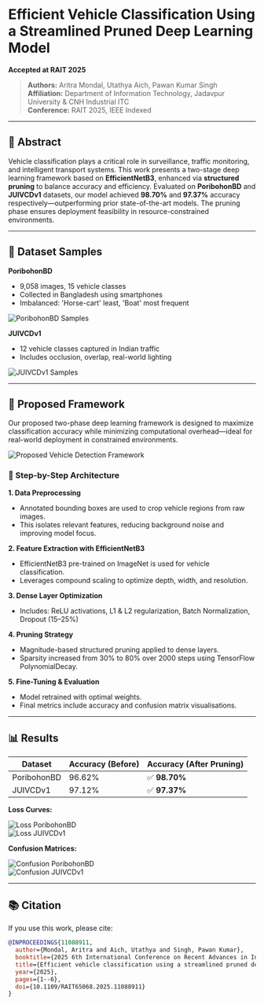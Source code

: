 # Efficient Vehicle Classification Using a Streamlined Pruned Deep Learning Model  
**Accepted at RAIT 2025**

> **Authors:** Aritra Mondal, Utathya Aich, Pawan Kumar Singh  
> **Affiliation:** Department of Information Technology, Jadavpur University & CNH Industrial ITC  
> **Conference:** RAIT 2025, IEEE Indexed

---

## 📝 Abstract

Vehicle classification plays a critical role in surveillance, traffic monitoring, and intelligent transport systems. This work presents a two-stage deep learning framework based on **EfficientNetB3**, enhanced via **structured pruning** to balance accuracy and efficiency. Evaluated on **PoribohonBD** and **JUIVCDv1** datasets, our model achieved **98.70%** and **97.37%** accuracy respectively—outperforming prior state-of-the-art models. The pruning phase ensures deployment feasibility in resource-constrained environments.

---

## 📁 Dataset Samples

**PoribohonBD**  
- 9,058 images, 15 vehicle classes  
- Collected in Bangladesh using smartphones  
- Imbalanced: 'Horse-cart' least, 'Boat' most frequent

![PoribohonBD Samples](images/poribohonbd_samples.png)

**JUIVCDv1**  
- 12 vehicle classes captured in Indian traffic  
- Includes occlusion, overlap, real-world lighting

![JUIVCDv1 Samples](images/juivcdv1_samples.png)

---

## 📐 Proposed Framework

Our proposed two-phase deep learning framework is designed to maximize classification accuracy while minimizing computational overhead—ideal for real-world deployment in constrained environments.

![Proposed Vehicle Detection Framework](images/proposed_framework.png)

### 🔁 Step-by-Step Architecture

**1. Data Preprocessing**  
- Annotated bounding boxes are used to crop vehicle regions from raw images.  
- This isolates relevant features, reducing background noise and improving model focus.

**2. Feature Extraction with EfficientNetB3**  
- EfficientNetB3 pre-trained on ImageNet is used for vehicle classification.  
- Leverages compound scaling to optimize depth, width, and resolution.

**3. Dense Layer Optimization**  
- Includes: ReLU activations, L1 & L2 regularization, Batch Normalization, Dropout (15–25%)

**4. Pruning Strategy**  
- Magnitude-based structured pruning applied to dense layers.  
- Sparsity increased from 30% to 80% over 2000 steps using TensorFlow PolynomialDecay.

**5. Fine-Tuning & Evaluation**  
- Model retrained with optimal weights.  
- Final metrics include accuracy and confusion matrix visualisations.

---

## 📊 Results

| Dataset       | Accuracy (Before) | Accuracy (After Pruning) |
|---------------|------------------|---------------------------|
| PoribohonBD   | 96.62%           | ✅ **98.70%**             |
| JUIVCDv1      | 97.12%           | ✅ **97.37%**             |

**Loss Curves:**

![Loss PoribohonBD](images/loss_poribohonbd.png)  
![Loss JUIVCDv1](images/loss_juivcdv1.png)

**Confusion Matrices:**

![Confusion PoribohonBD](images/confusion_poribohonbd.png)  
![Confusion JUIVCDv1](images/confusion_juivcdv1.png)

---

## 📚 Citation

If you use this work, please cite:

```bibtex
@INPROCEEDINGS{11088911,
  author={Mondal, Aritra and Aich, Utathya and Singh, Pawan Kumar},
  booktitle={2025 6th International Conference on Recent Advances in Information Technology (RAIT)}, 
  title={Efficient vehicle classification using a streamlined pruned deep learning model}, 
  year={2025},
  pages={1--6},
  doi={10.1109/RAIT65068.2025.11088911}
}
